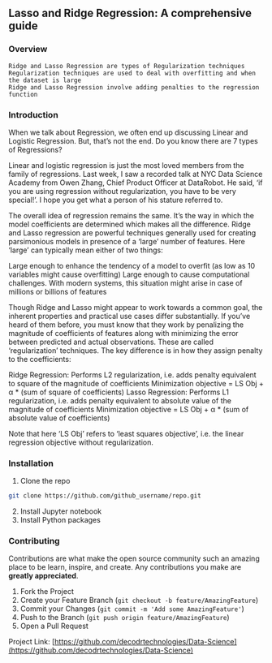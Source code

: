 ## Lasso and Ridge Regression: A comprehensive guide

### Overview

    Ridge and Lasso Regression are types of Regularization techniques
    Regularization techniques are used to deal with overfitting and when the dataset is large
    Ridge and Lasso Regression involve adding penalties to the regression function
    
    
### Introduction

When we talk about Regression, we often end up discussing Linear and Logistic Regression. But, that’s not the end. Do you know there are 7 types of Regressions?

Linear and logistic regression is just the most loved members from the family of regressions.  Last week, I saw a recorded talk at NYC Data Science Academy from Owen Zhang, Chief Product Officer at DataRobot. He said, ‘if you are using regression without regularization, you have to be very special!’. I hope you get what a person of his stature referred to.

The overall idea of regression remains the same. It’s the way in which the model coefficients are determined which makes all the difference.
Ridge and Lasso regression are powerful techniques generally used for creating parsimonious models in presence of a ‘large’ number of features. Here ‘large’ can typically mean either of two things:

Large enough to enhance the tendency of a model to overfit (as low as 10 variables might cause overfitting)
Large enough to cause computational challenges. With modern systems, this situation might arise in case of millions or billions of features

Though Ridge and Lasso might appear to work towards a common goal, the inherent properties and practical use cases differ substantially. If you’ve heard of them before, you must know that they work by penalizing the magnitude of coefficients of features along with minimizing the error between predicted and actual observations. These are called ‘regularization’ techniques. The key difference is in how they assign penalty to the coefficients:

Ridge Regression:
        Performs L2 regularization, i.e. adds penalty equivalent to square of the magnitude of coefficients
        Minimization objective = LS Obj + α * (sum of square of coefficients)
Lasso Regression:
        Performs L1 regularization, i.e. adds penalty equivalent to absolute value of the magnitude of coefficients
        Minimization objective = LS Obj + α * (sum of absolute value of coefficients)

Note that here ‘LS Obj’ refers to ‘least squares objective’, i.e. the linear regression objective without regularization.


### Installation
 
1. Clone the repo
```sh
git clone https://github.com/github_username/repo.git
```
2. Install Jupyter notebook
3. Install Python packages


### Contributing

Contributions are what make the open source community such an amazing place to be learn, inspire, and create. Any contributions you make are **greatly appreciated**.

1. Fork the Project
2. Create your Feature Branch (`git checkout -b feature/AmazingFeature`)
3. Commit your Changes (`git commit -m 'Add some AmazingFeature'`)
4. Push to the Branch (`git push origin feature/AmazingFeature`)
5. Open a Pull Request


Project Link: [https://github.com/decodrtechnologies/Data-Science](https://github.com/decodrtechnologies/Data-Science)
